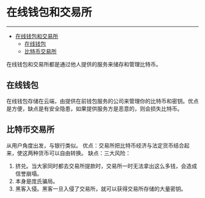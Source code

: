 <!--
 * @Author: ZhXZhao
 * @Date: 2020-02-10 16:50:00
 * @LastEditors  : ZhXZhao
 * @LastEditTime : 2020-02-10 17:31:55
 * @Description: 
 -->
# 在线钱包和交易所

---

- [在线钱包和交易所](#%e5%9c%a8%e7%ba%bf%e9%92%b1%e5%8c%85%e5%92%8c%e4%ba%a4%e6%98%93%e6%89%80)
  - [在线钱包](#%e5%9c%a8%e7%ba%bf%e9%92%b1%e5%8c%85)
  - [比特币交易所](#%e6%af%94%e7%89%b9%e5%b8%81%e4%ba%a4%e6%98%93%e6%89%80)

在线钱包和交易所都是通过他人提供的服务来储存和管理比特币。

## 在线钱包

在线钱包存储在云端，由提供在前钱包服务的公司来管理你的比特币和密钥。优点是方便，缺点是有安全隐患，如果提供服务方是恶意的，则会损失比特币。

## 比特币交易所

从用户角度出发，与银行类似。
优点：交易所把比特币经济与法定货币结合起来，使这两种货币可以自由转换。
缺点：三大风险：
1. 挤兑。当大家同时都去交易所提款时，交易所一时无法拿出这么多钱，会造成信誉崩塌。
2. 本身是庞氏骗局。
3. 黑客入侵。黑客一旦入侵了交易所，就可以获得交易所存储的大量密钥。

